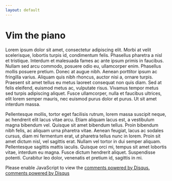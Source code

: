 ```yaml
---
layout: default
---
```

Vim the piano
=============

Lorem ipsum dolor sit amet, consectetur adipiscing elit. Morbi at velit scelerisque, lobortis turpis id, condimentum felis. Phasellus pharetra a nisl et tristique. Interdum et malesuada fames ac ante ipsum primis in faucibus. Nullam sed arcu commodo, posuere odio eu, ullamcorper enim. Phasellus mollis posuere pretium. Donec at augue nibh. Aenean porttitor ipsum ac fringilla varius. Aliquam quis nibh rhoncus, auctor nisi a, ornare turpis. Praesent sit amet tellus eu metus laoreet consequat non quis diam. Sed at felis eleifend, euismod metus ac, vulputate risus. Vivamus tempor metus sed turpis adipiscing aliquet. Fusce ullamcorper, nulla et faucibus ultrices, elit lorem semper mauris, nec euismod purus dolor et purus. Ut sit amet interdum massa.

Pellentesque mollis, tortor eget facilisis rutrum, lorem massa suscipit neque, ac hendrerit elit lacus vitae arcu. Etiam aliquam lacus est, a vestibulum magna bibendum vel. Quisque sit amet bibendum tellus. Proin bibendum nibh felis, ac aliquam urna pharetra vitae. Aenean feugiat, lacus ac sodales cursus, diam mi fermentum erat, ut pharetra tellus nunc in lorem. Proin sit amet dictum nisl, vel sagittis erat. Nullam vel tortor in dui semper aliquam. Pellentesque sagittis mattis iaculis. Quisque orci mi, tempus sit amet lobortis vitae, interdum eu magna. Fusce dictum hendrerit aliquet. Suspendisse potenti. Curabitur leo dolor, venenatis et pretium id, sagittis in mi.

<div id="disqus_thread"></div>
<script type="text/javascript">
        /* * * CONFIGURATION VARIABLES: EDIT BEFORE PASTING INTO YOUR WEBPAGE * * */
        var disqus_shortname = 'mollerhoj'; // required: replace example with your forum shortname

        /* * * DON'T EDIT BELOW THIS LINE * * */
        (function() {
            var dsq = document.createElement('script'); dsq.type = 'text/javascript'; dsq.async = true;
            dsq.src = '//' + disqus_shortname + '.disqus.com/embed.js';
            (document.getElementsByTagName('head')[0] || document.getElementsByTagName('body')[0]).appendChild(dsq);
        })();
</script>
<noscript>Please enable JavaScript to view the <a href="http://disqus.com/?ref_noscript">comments powered by Disqus.</a></noscript>
<a href="http://disqus.com" class="dsq-brlink">comments powered by <span class="logo-disqus">Disqus</span></a>

<a href="mollerhoj.github.io{{ page.url }}#disqus_thread" data-disqus-identifier="mollerhoj.github.io{{ page.url }}"></a>

